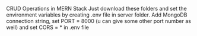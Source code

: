 CRUD Operations in MERN Stack
Just download these folders and set the environment variables by creating .env file in server folder.
Add MongoDB connection string, set PORT = 8000 (u can give some other port number as well) and set CORS = * in .env file 
